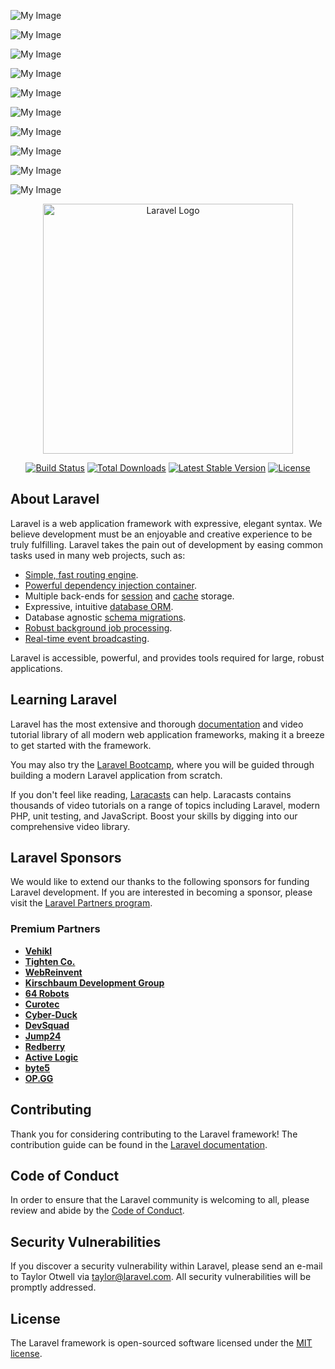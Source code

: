 
![My Image]([https://github.com/RifatHasan-g/A_O_C10/blob/main/app_screenshot/Screenshot%20from%202024-09-08%2021-53-48.png](https://github.com/RifatHasan-g/INTERN_AOLF_D/blob/main/IMAGE_github_SHOW/Screenshot%20from%202024-09-13%2002-17-50.png))

![My Image]([https://github.com/RifatHasan-g/A_O_C10/blob/main/app_screenshot/Screenshot%20from%202024-09-08%2021-53-48.png](https://github.com/RifatHasan-g/INTERN_AOLF_D/blob/main/IMAGE_github_SHOW/Screenshot%20from%202024-09-13%2002-18-34.png))


![My Image]([https://github.com/RifatHasan-g/A_O_C10/blob/main/app_screenshot/Screenshot%20from%202024-09-08%2021-53-48.png](https://github.com/RifatHasan-g/INTERN_AOLF_D/blob/main/IMAGE_github_SHOW/Screenshot%20from%202024-09-13%2002-18-49.png))

![My Image]([https://github.com/RifatHasan-g/A_O_C10/blob/main/app_screenshot/Screenshot%20from%202024-09-08%2021-53-48.png](https://github.com/RifatHasan-g/INTERN_AOLF_D/blob/main/IMAGE_github_SHOW/Screenshot%20from%202024-09-13%2002-19-08.png))

![My Image]([https://github.com/RifatHasan-g/A_O_C10/blob/main/app_screenshot/Screenshot%20from%202024-09-08%2021-53-48.png](https://github.com/RifatHasan-g/INTERN_AOLF_D/blob/main/IMAGE_github_SHOW/Screenshot%20from%202024-09-13%2002-19-29.png))

![My Image]([https://github.com/RifatHasan-g/A_O_C10/blob/main/app_screenshot/Screenshot%20from%202024-09-08%2021-53-48.png](https://github.com/RifatHasan-g/INTERN_AOLF_D/blob/main/IMAGE_github_SHOW/Screenshot%20from%202024-09-13%2002-19-47.png))

![My Image]([https://github.com/RifatHasan-g/A_O_C10/blob/main/app_screenshot/Screenshot%20from%202024-09-08%2021-53-48.png](https://github.com/RifatHasan-g/INTERN_AOLF_D/blob/main/IMAGE_github_SHOW/Screenshot%20from%202024-09-13%2002-20-09.png))

![My Image]([https://github.com/RifatHasan-g/A_O_C10/blob/main/app_screenshot/Screenshot%20from%202024-09-08%2021-53-48.png](https://github.com/RifatHasan-g/INTERN_AOLF_D/blob/main/IMAGE_github_SHOW/Screenshot%20from%202024-09-13%2002-20-20.png))

![My Image]([https://github.com/RifatHasan-g/A_O_C10/blob/main/app_screenshot/Screenshot%20from%202024-09-08%2021-53-48.png](https://github.com/RifatHasan-g/INTERN_AOLF_D/blob/main/IMAGE_github_SHOW/Screenshot%20from%202024-09-13%2002-21-38.png))

![My Image]([https://github.com/RifatHasan-g/A_O_C10/blob/main/app_screenshot/Screenshot%20from%202024-09-08%2021-53-48.png](https://github.com/RifatHasan-g/INTERN_AOLF_D/blob/main/IMAGE_github_SHOW/Screenshot%20from%202024-09-13%2002-22-00.png))

<p align="center"><a href="https://laravel.com" target="_blank"><img src="https://raw.githubusercontent.com/laravel/art/master/logo-lockup/5%20SVG/2%20CMYK/1%20Full%20Color/laravel-logolockup-cmyk-red.svg" width="400" alt="Laravel Logo"></a></p>

<p align="center">
<a href="https://github.com/laravel/framework/actions"><img src="https://github.com/laravel/framework/workflows/tests/badge.svg" alt="Build Status"></a>
<a href="https://packagist.org/packages/laravel/framework"><img src="https://img.shields.io/packagist/dt/laravel/framework" alt="Total Downloads"></a>
<a href="https://packagist.org/packages/laravel/framework"><img src="https://img.shields.io/packagist/v/laravel/framework" alt="Latest Stable Version"></a>
<a href="https://packagist.org/packages/laravel/framework"><img src="https://img.shields.io/packagist/l/laravel/framework" alt="License"></a>
</p>

## About Laravel

Laravel is a web application framework with expressive, elegant syntax. We believe development must be an enjoyable and creative experience to be truly fulfilling. Laravel takes the pain out of development by easing common tasks used in many web projects, such as:

- [Simple, fast routing engine](https://laravel.com/docs/routing).
- [Powerful dependency injection container](https://laravel.com/docs/container).
- Multiple back-ends for [session](https://laravel.com/docs/session) and [cache](https://laravel.com/docs/cache) storage.
- Expressive, intuitive [database ORM](https://laravel.com/docs/eloquent).
- Database agnostic [schema migrations](https://laravel.com/docs/migrations).
- [Robust background job processing](https://laravel.com/docs/queues).
- [Real-time event broadcasting](https://laravel.com/docs/broadcasting).

Laravel is accessible, powerful, and provides tools required for large, robust applications.

## Learning Laravel

Laravel has the most extensive and thorough [documentation](https://laravel.com/docs) and video tutorial library of all modern web application frameworks, making it a breeze to get started with the framework.

You may also try the [Laravel Bootcamp](https://bootcamp.laravel.com), where you will be guided through building a modern Laravel application from scratch.

If you don't feel like reading, [Laracasts](https://laracasts.com) can help. Laracasts contains thousands of video tutorials on a range of topics including Laravel, modern PHP, unit testing, and JavaScript. Boost your skills by digging into our comprehensive video library.

## Laravel Sponsors

We would like to extend our thanks to the following sponsors for funding Laravel development. If you are interested in becoming a sponsor, please visit the [Laravel Partners program](https://partners.laravel.com).

### Premium Partners

- **[Vehikl](https://vehikl.com/)**
- **[Tighten Co.](https://tighten.co)**
- **[WebReinvent](https://webreinvent.com/)**
- **[Kirschbaum Development Group](https://kirschbaumdevelopment.com)**
- **[64 Robots](https://64robots.com)**
- **[Curotec](https://www.curotec.com/services/technologies/laravel/)**
- **[Cyber-Duck](https://cyber-duck.co.uk)**
- **[DevSquad](https://devsquad.com/hire-laravel-developers)**
- **[Jump24](https://jump24.co.uk)**
- **[Redberry](https://redberry.international/laravel/)**
- **[Active Logic](https://activelogic.com)**
- **[byte5](https://byte5.de)**
- **[OP.GG](https://op.gg)**

## Contributing

Thank you for considering contributing to the Laravel framework! The contribution guide can be found in the [Laravel documentation](https://laravel.com/docs/contributions).

## Code of Conduct

In order to ensure that the Laravel community is welcoming to all, please review and abide by the [Code of Conduct](https://laravel.com/docs/contributions#code-of-conduct).

## Security Vulnerabilities

If you discover a security vulnerability within Laravel, please send an e-mail to Taylor Otwell via [taylor@laravel.com](mailto:taylor@laravel.com). All security vulnerabilities will be promptly addressed.

## License

The Laravel framework is open-sourced software licensed under the [MIT license](https://opensource.org/licenses/MIT).
